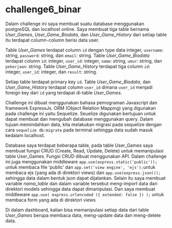 # challenge6_binar


Dalam challenge ini saya membuat suatu database menggunakan postgreSQL dan localhost online.
Saya membuat tiga table bernama *User_Games*, *User_Game_Biodata*, dan *User_Game_History* dari setiap table itu terdapat column-column berisi data user.


Table *User_Games* terdapat column `id` dengan type data integer, `username`: string, `password`: string, dan `email`: string.
Table *User_Game_Biodata* terdapat column `id`: integer, `user_id`: integer, `name`: string, `umur`: string, dan `pekerjaan`: string.
Table *User_Game_History* terdapat tiga column `id`: integer, `user_id`: integer, dan `result`: string.


Setiap table terdapat primary key `id`.
Table *User_Game_Biodata*, dan *User_Game_History* terdapat column `user_id` dimana `user_id` menjadi foreign key dari `id` yang terdapat di-table *User_Games*.


Challenge ini dibuat menggunakan bahasa pemograman Javascript dan framework ExpressJs. ORM (Object Relation Mapping) yang digunakan pada challenge ini yaitu Sequelize.
Seuelize digunakan bertujuan untuk dapat membuat dan mengubah database menggunakan query. Dalam tujuan memindahkan data, kita melakukan migrasi pada sequelize
dengan cara `sequelize db:migrate` pada terminal sehingga data sudah masuk kedalam localhost.


Database saya terdapat beberapa table, pada table User_Games saya membuat fungsi CRUD (Create, Read, Update, Delete) untuk memanipulasi table User_Games. Fungsi CRUD
dibuat menggunakan API. Dalam challenge ini juga menggunakan middleware `app.use(express.static('public'));` untuk membaca file 'public' dan `app.set('view engine', 'ejs');`untuk membaca ejs (yang ada di direktori views) dan `app.use(express.json());` sehingga data dalam bentuk json dapat dijalankan. Selain itu saya membuat variable
*nama_table* dan dalam variable tersebut meng-import data dari direktori models sehingga data dapat dimanipulasi. Dan saya membuat middleware
`app.use( express.urlencoded ({ extended: false }) );` untuk membaca form yang ada di direktori views


Di dalam dashboard, kalian bisa memanipulasi setiap data dari table *User_Games* berupa membaca data, meng-update data dan meng-delete data.

